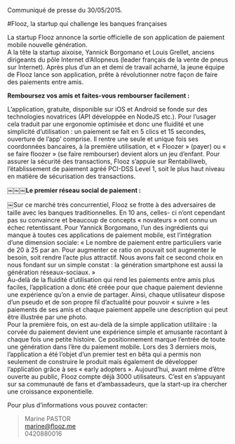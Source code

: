 Communiqué de presse du 30/05/2015.

#Flooz, la startup qui challenge les banques françaises

La startup Flooz annonce la sortie officielle de son application de paiement mobile nouvelle génération.  
A la tête la startup aixoise, Yannick Borgomano et Louis Grellet, anciens dirigeants du pôle Internet d’Allopneus (leader français de la vente de pneus sur Internet). Après plus d’un an et demi de travail acharné, la jeune équipe de Flooz lance son application, prête à révolutionner notre façon de faire des paiements entre amis.  


**Remboursez vos amis et faites-vous rembourser facilement :**


L’application, gratuite, disponible sur iOS et Android se fonde sur des technologies novatrices (API développée en NodeJS etc.). Pour l’usager cela traduit par une ergonomie optimisée et donc une fluidité et une
simplicité d’utilisation : un paiement se fait en 5 clics et 15 secondes, ouverture de l’app’ comprise. Il
rentre une seule et unique fois ses coordonnées bancaires, à la première utilisation, et « Floozer » (payer) ou « se faire floozer » (se faire rembourser) devient alors un jeu d’enfant. Pour assurer la sécurité des transactions, Flooz s’appuie sur Rentabiliweb, l’établissement de paiement agréé PCI-DSS Level 1, soit le plus haut niveau en matière de sécurisation des transactions.  
  
  
￼￼￼**Le premier réseau social de paiement :**

￼Sur ce marché très concurrentiel, Flooz se frotte à des adversaires de taille avec les banques traditionnelles. En 10 ans, celles- ci n’ont cependant pas su convaincre et beaucoup de concepts « novateurs » ont connu un échec retentissant. Pour Yannick Borgomano, l’un des ingrédients qui manque à toutes ces applications de paiement mobile, est l’intégration d’une dimension sociale:
« Le nombre de paiement entre particuliers varie de 20 à 25 par an. Pour augmenter ce ratio on pouvait soit augmenter le besoin, soit rendre l’acte plus attractif. Nous avons fait ce second choix en nous fondant sur un simple constat : la génération smartphone est aussi la génération réseaux-sociaux. »  
Au-delà de la fluidité d’utilisation qui rend les paiements entre amis plus faciles, l’application a donc été créée pour que chaque paiement devienne une expérience qu’on a envie de partager. Ainsi, chaque utilisateur dispose d’un pseudo et de son propre fil d’actualité pour pouvoir « suivre » les paiements de ses amis et chaque paiement appelle une description qui peut être illustrée par une photo.  
Pour la première fois, on est au-delà de la simple application utilitaire : la corvée du paiement devient une expérience simple et
amusante racontant à chaque fois une petite histoire. Ce positionnement marque l’entrée de toute une génération dans l’ère du paiement mobile.
Lors des 3 derniers mois, l’application a été l’objet d’un premier test en bêta qui a permis non seulement de construire le produit mais également de développer l’application grâce à ses
« early adopters ». Aujourd’hui, avant même d’être ouverte au public, Flooz compte déjà 3000 utilisateurs. C’est en s’appuyant sur sa communauté de fans et d’ambassadeurs, que la start-up ira chercher une croissance exponentielle. 

Pour plus d’informations vous pouvez contacter:  

> Marine PASTOR  
> marine@flooz.me   
> 0420880016
